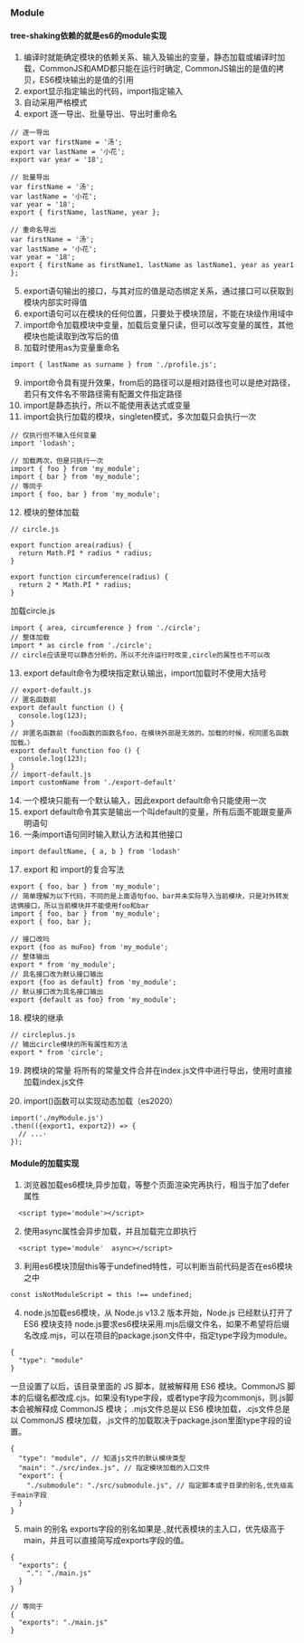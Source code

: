 ### Module
#### tree-shaking依赖的就是es6的module实现

1. 编译时就能确定模块的依赖关系、输入及输出的变量，静态加载或编译时加载，CommonJS和AMD都只能在运行时确定,
CommonJS输出的是值的拷贝，ES6模块输出的是值的引用
2. export显示指定输出的代码，import指定输入
3. 自动采用严格模式
4. export 逐一导出、批量导出、导出时重命名

  ```
  // 逐一导出
  export var firstName = '汤';
  export var lastName = '小花';
  export var year = '18';
  ```

  ```
  // 批量导出
  var firstName = '汤';
  var lastName = '小花';
  var year = '18';
  export { firstName, lastName, year };
  ```

  ```
  // 重命名导出
  var firstName = '汤';
  var lastName = '小花';
  var year = '18';
  export { firstName as firstName1, lastName as lastName1, year as year1 };
  ```

5. export语句输出的接口，与其对应的值是动态绑定关系，通过接口可以获取到模块内部实时得值
6. export语句可以在模块的任何位置，只要处于模块顶层，不能在块级作用域中
7. import命令加载模块中变量，加载后变量只读，但可以改写变量的属性，其他模块也能读取到改写后的值
8. 加载时使用as为变量重命名

  ```
  import { lastName as surname } from './profile.js';
  ```

9. import命令具有提升效果，from后的路径可以是相对路径也可以是绝对路径，若只有文件名不带路径需有配置文件指定路径
10. import是静态执行，所以不能使用表达式或变量
11. import会执行加载的模块，singleten模式，多次加载只会执行一次

  ```
  // 仅执行但不输入任何变量
  import 'lodash';

  // 加载两次，但是只执行一次
  import { foo } from 'my_module';
  import { bar } from 'my_module';
  // 等同于
  import { foo, bar } from 'my_module';
  ```
12. 模块的整体加载
  ```
  // circle.js

  export function area(radius) {
    return Math.PI * radius * radius;
  }

  export function circumference(radius) {
    return 2 * Math.PI * radius;
  }
  ```

  加载circle.js

  ```
  import { area, circumference } from './circle';
  // 整体加载
  import * as circle from './circle';
  // circle应该是可以静态分析的，所以不允许运行时改变,circle的属性也不可以改
  ```
13. export default命令为模块指定默认输出，import加载时不使用大括号
  ```
  // export-default.js
  // 匿名函数前
  export default function () {
    console.log(123);
  }
  // 非匿名函数前（foo函数的函数名foo，在模块外部是无效的。加载的时候，视同匿名函数加载。）
  export default function foo () {
    console.log(123);
  }
  // import-default.js
  import customName from './export-default'
  ```
14. 一个模块只能有一个默认输入，因此export default命令只能使用一次
15. export default命令其实是输出一个叫default的变量，所有后面不能跟变量声明语句
16. 一条import语句同时输入默认方法和其他接口
  ```
  import defaultName, { a, b } from 'lodash'
  ```
17. export 和 import的复合写法
  ```
  export { foo, bar } from 'my_module';
  // 简单理解为以下代码，不同的是上面语句foo、bar并未实际导入当前模块，只是对外转发这俩接口，所以当前模块并不能使用foo和bar
  import { foo, bar } from 'my_module';
  export { foo, bar };

  // 接口改吗
  export {foo as muFoo} from 'my_module';
  // 整体输出
  export * from 'my_module';
  // 具名接口改为默认接口输出
  export {foo as default} from 'my_module';
  // 默认接口改为具名接口输出
  export {default as foo} from 'my_module';
  ```

18. 模块的继承
  ```
  // circleplus.js
  // 输出circle模块的所有属性和方法
  export * from 'circle';
  ```

19. 跨模块的常量
  将所有的常量文件合并在index.js文件中进行导出，使用时直接加载index.js文件

20. import()函数可以实现动态加载（es2020）
  ```
  import('./myModule.js')
  .then(({export1, export2}) => {
    // ...·
  });
  ```

#### Module的加载实现

1. 浏览器加载es6模块,异步加载，等整个页面渲染完再执行，相当于加了defer属性

  ```
    <script type='module'></script>
  ```
2. 使用async属性会异步加载，并且加载完立即执行

  ```
    <script type='module'  async></script>
  ```
3. 利用es6模块顶层this等于undefined特性，可以判断当前代码是否在es6模块之中
  ```
  const isNotModuleScript = this !== undefined;
  ```
4. node.js加载es6模块，从 Node.js v13.2 版本开始，Node.js 已经默认打开了 ES6 模块支持
  node.js要求es6模块采用.mjs后缀文件名，如果不希望将后缀名改成.mjs，可以在项目的package.json文件中，指定type字段为module。
  ```
  {
    "type": "module"
  }
  ```
  一旦设置了以后，该目录里面的 JS 脚本，就被解释用 ES6 模块。CommonJS 脚本的后缀名都改成.cjs。如果没有type字段，或者type字段为commonjs，则.js脚本会被解释成 CommonJS 模块；
  .mjs文件总是以 ES6 模块加载，.cjs文件总是以 CommonJS 模块加载，.js文件的加载取决于package.json里面type字段的设置。
  ```
  {
    "type": "module", // 知道js文件的默认模块类型
    "main": "./src/index.js", // 指定模块加载的入口文件
    "export": {
      "./submodule": "./src/submodule.js", // 指定脚本或子目录的别名,优先级高于main字段
    }
  }
  ```
5. main 的别名
  exports字段的别名如果是.,就代表模块的主入口，优先级高于main，并且可以直接简写成exports字段的值。
  ```
  {
    "exports": {
      ".": "./main.js"
    }
  }

  // 等同于
  {
    "exports": "./main.js"
  }
  ```

